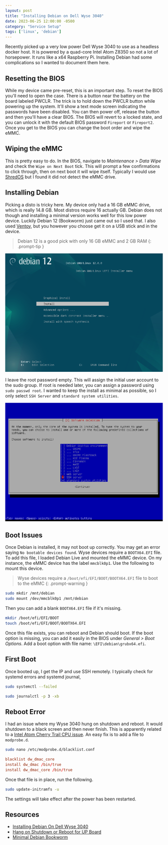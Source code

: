 ```yaml
---
layout: post
title: "Installing Debian on Dell Wyse 3040"
date: 2023-06-25 12:00:00 -0500
category: "Service Setup"
tags: ['linux', 'debian']
---
```


Recently picked up a very low power Dell Wyse 3040 to use as a headless docker host. It is powered by a quad-core Intel Atom Z8350 so not a lot of horsepower. It runs like a x64 Raspberry Pi. Installing Debian had some complications so I wanted to document them here.

## Resetting the BIOS

While my device came pre-reset, this is an important step. To reset the BIOS you'll need to open the case. There is a button near the battery on the board labeled PWCLR. The trick is to hold down the PWCLR button while powering up the system. It'll show a text mode screen indicating the passwords have been disabled. You can then power off, release the button and then you'll have a clear BIOS. The BIOS will revert to a locked state, and you can unlock it with the default BIOS password `Fireport` or `Fireport2`. Once you get to the BIOS you can change the boot order and wipe the eMMC.

## Wiping the eMMC

This is pretty easy to do. In the BIOS, navigate to _Maintenance > Data Wipe_ and check the `Wipe on Next Boot` tick. This will prompt a few confirmations to click through, then on next boot it will wipe itself. Typically I would use [ShredOS](https://github.com/PartialVolume/shredos.x86_64) but I found it did not detect the eMMC drive.

## Installing Debian

Picking a disto is tricky here. My device only had a 16 GB eMMC drive, which is really 14.8 GB. Most distros require 16 actually GB. Debian does not though and installing a minimal version works well for this low power device. Luckily Debian 12 (Bookworm) just came out so I used that. I also used [Ventoy](https://www.ventoy.net/en/download.html), but you however you choose get it on a USB stick and in the device.

> Debian 12 is a good pick with only 16 GB eMMC and 2 GB RAM
{: .prompt-tip }

![Debian 12 Install (Non-GUI)](/assets/img/linux-on-dell-wyse-3040/debian-12-install.png)

I leave the root password empty. This will assign the initial user account to the sudo group. If root is needed later, you can assign a password using `sudo passwd root`. I wanted to keep the install as minimal as possible, so I only select `SSH Server` and `standard system utilities`.

![Minimal Install](/assets/img/linux-on-dell-wyse-3040/minimal-install.png)

## Boot Issues

Once Debian is installed, it may not boot up correctly. You may get an error saying `No bootable devices found`. Wyse devices require a `BOOTX64.EFI` file. To add this file, I loaded Debian Live and mounted the eMMC device. On my instance, the eMMC device has the label `mmcblk0p1`. Use the following to mount this device.

> Wyse devices require a `/boot/efi/EFI/BOOT/BOOTX64.EFI` file to boot to the eMMC
{: .prompt-warning }

```bash
sudo mkdir /mnt/debian
sudo mount /dev/mmcblk0p1 /mnt/debian
```

Then you can add a blank `BOOTX64.EFI` file if it's missing.

```bash
mkdir /boot/efi/EFI/BOOT
touch /boot/efi/EFI/BOOT/BOOTX64.EFI
```

Once this file exists, you can reboot and Debian should boot. If the boot option is missing, you can add it easily in the BIOS under _General > Boot Options_. Add a boot option with file name: `\EFI\debian\grubx64.efi`.

## First Boot

Once booted up, I get the IP and use SSH remotely. I typically check for systemd errors and systemd journal,

```bash
sudo systemctl --failed
```

```bash
sudo journalctl -p 3 -xb
```

## Reboot Error

I had an issue where my Wyse 3040 hung on shutdown and reboot. It would shutdown to a black screen and then never finish. This is apparently related to a [Intel Atom Cherry Trail CPU issue](https://github.com/up-board/up-community/wiki/Ubuntu_20.04#hang-on-shutdown-or-reboot-for-up-board). An easy fix is to add a file to `modprobe.d`.

```bash
sudo nano /etc/modprobe.d/blacklist.conf
```

```conf
blacklist dw_dmac_core
install dw_dmac /bin/true
install dw_dmac_core /bin/true
```

Once that file is in place, run the following.

```bash
sudo update-initramfs -u
```

The settings will take effect after the power has been restarted.

## Resources

- [Installing Debian On Dell Wyse 3040](https://wiki.debian.org/InstallingDebianOn/Dell/Wyse%203040)
- [Hang on Shutdown or Reboot for UP Board](https://github.com/up-board/up-community/wiki/Ubuntu_20.04#hang-on-shutdown-or-reboot-for-up-board)
- [Minimal Debian Bookworm](https://www.dwarmstrong.org/minimal-debian/)